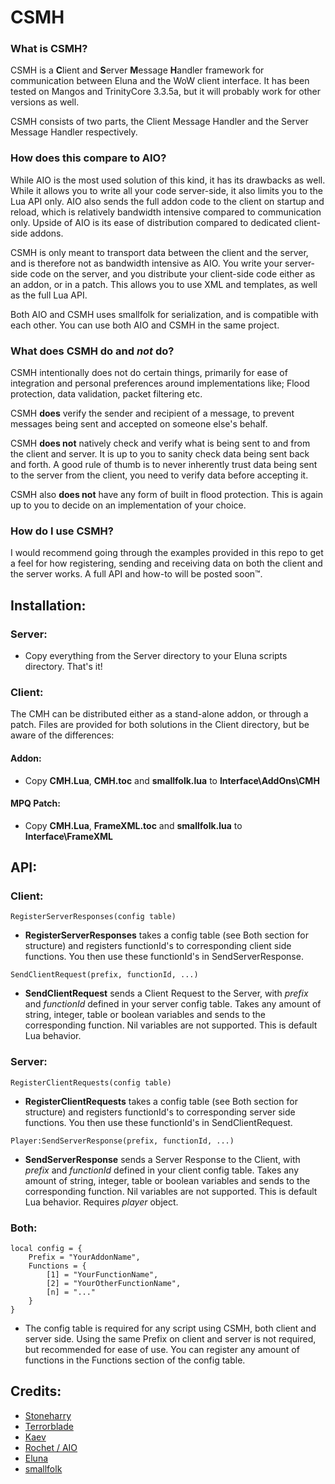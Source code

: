 
# CSMH

### What is CSMH?
CSMH is a **C**lient and **S**erver **M**essage **H**andler framework for communication between Eluna and the WoW client interface. It has been tested on Mangos and TrinityCore 3.3.5a, but it will probably work for other versions as well.

CSMH consists of two parts, the Client Message Handler and the Server Message Handler respectively.

### How does this compare to AIO?
While AIO is the most used solution of this kind, it has its drawbacks as well. While it allows you to write all your code server-side, it also limits you to the Lua API only. AIO also sends the full addon code to the client on startup and reload, which is relatively bandwidth intensive compared to communication only. Upside of AIO is its ease of distribution compared to dedicated client-side addons.

CSMH is only meant to transport data between the client and the server, and is therefore not as bandwidth intensive as AIO. You write your server-side code on the server, and you distribute your client-side code either as an addon, or in a patch. This allows you to use XML and templates, as well as the full Lua API.

Both AIO and CSMH uses smallfolk for serialization, and is compatible with each other. You can use both AIO and CSMH in the same project.

### What does CSMH do and *not* do?
CSMH intentionally does not do certain things, primarily for ease of integration and personal preferences around implementations like; Flood protection, data validation, packet filtering etc.

CSMH **does** verify the sender and recipient of a message, to prevent messages being sent and accepted on someone else's behalf.

CSMH **does not** natively check and verify what is being sent to and from the client and server. It is up to you to sanity check data being sent back and forth. A good rule of thumb is to never inherently trust data being sent to the server from the client, you need to verify data before accepting it.

CSMH also **does not** have any form of built in flood protection. This is again up to you to decide on an implementation  of your choice.

### How do I use CSMH?
I would recommend going through the examples provided in this repo to get a feel for how registering, sending and receiving data on both the client and the server works. A full API and how-to will be posted soon™.

## Installation:

### Server:
- Copy everything from the Server directory to your Eluna scripts directory. That's it!

### Client:
The CMH can be distributed either as a stand-alone addon, or through a patch. Files are provided for both solutions in the Client directory, but be aware of the differences:

#### Addon:
- Copy **CMH.Lua**, **CMH.toc** and **smallfolk.lua** to **Interface\AddOns\CMH**

#### MPQ Patch:
- Copy **CMH.Lua**, **FrameXML.toc** and **smallfolk.lua** to **Interface\FrameXML**

## API:
### Client:
`RegisterServerResponses(config table)`
- **RegisterServerResponses** takes a config table (see Both section for structure) and registers functionId's to corresponding client side functions. You then use these functionId's in SendServerResponse.

`SendClientRequest(prefix, functionId, ...)`
- **SendClientRequest** sends a Client Request to the Server, with *prefix* and *functionId* defined in your server config table. Takes any amount of string, integer, table or boolean variables and sends to the corresponding function. Nil variables are not supported. This is default Lua behavior.

### Server:
`RegisterClientRequests(config table)`
- **RegisterClientRequests** takes a config table (see Both section for structure) and registers functionId's to corresponding server side functions. You then use these functionId's in SendClientRequest.

`Player:SendServerResponse(prefix, functionId, ...)`
- **SendServerResponse** sends a Server Response to the Client, with *prefix* and *functionId* defined in your client config table. Takes any amount of string, integer, table or boolean variables and sends to the corresponding function. Nil variables are not supported. This is default Lua behavior. Requires *player* object.

### Both:
	local config = {
		Prefix = "YourAddonName",
		Functions = {
			[1] = "YourFunctionName",
			[2] = "YourOtherFunctionName",
			[n] = "..."
		}
	}
- The config table is required for any script using CSMH, both client and server side. Using the same Prefix on client and server is not required, but recommended for ease of use. You can register any amount of functions in the Functions section of the config table.

## Credits:
- [Stoneharry](https://github.com/stoneharry)
- [Terrorblade](https://github.com/Terrorblade)
- [Kaev](https://github.com/kaev)
- [Rochet / AIO](https://github.com/Rochet2)
- [Eluna](https://github.com/ElunaLuaEngine/Eluna)
- [smallfolk](https://github.com/gvx/Smallfolk)